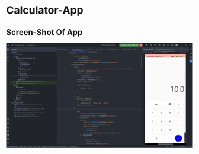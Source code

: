 # Calculator-App

## Screen-Shot Of App
<p align="start">
  <img src="https://github.com/kumar-nitin-tech/Calculator-App-Bharat-Intern-/blob/master/Screenshots%20of%20app/Screenshot%202023-10-21%20180311.png">
</p>
